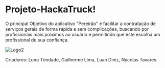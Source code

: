 # Projeto-HackaTruck!

O principal Objetivo do aplicativo "Pereirão" é facilitar a contratação de serviços gerais de forma rápida e sem complicações, buscando por profissionais mais próximos ao usuário e permitindo que este escolha um profissional de sua confiança.


![Logo2](https://github.com/lunatloyolla/Projeto-HackaTruck/assets/112090620/d99a63dc-e3f5-4f77-8e8e-d6f92d184a45)



Criadores: Luna Trindade, Guilherme Lima, Luan Diniz, Nycolas Tavares
